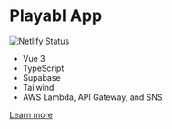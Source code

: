 # Playabl App

[![Netlify Status](https://api.netlify.com/api/v1/badges/c19435da-a748-4a26-ac5c-9d6502f5ac98/deploy-status)](https://app.netlify.com/sites/playabl/deploys)

- Vue 3
- TypeScript
- Supabase
- Tailwind
- AWS Lambda, API Gateway, and SNS

[Learn more](https://playabl.io)
